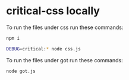 # critical-css locally

To run the files under css run these commands:
```sh
npm i 
```
```sh
DEBUG=critical:* node css.js
```

To run the files under got run these commands: 
```sh
node got.js
```
